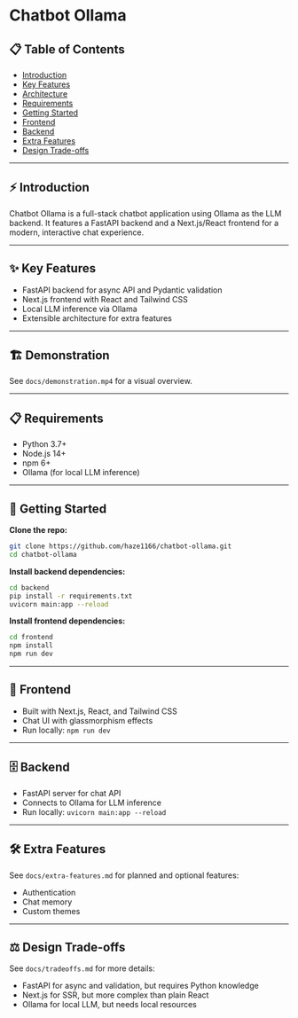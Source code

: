 
# Chatbot Ollama

## 📋 Table of Contents
- [Introduction](#introduction)
- [Key Features](#key-features)
- [Architecture](#architecture)
- [Requirements](#requirements)
- [Getting Started](#getting-started)
- [Frontend](#frontend)
- [Backend](#backend)
- [Extra Features](#extra-features)
- [Design Trade-offs](#design-trade-offs)

---

## ⚡ Introduction
Chatbot Ollama is a full-stack chatbot application using Ollama as the LLM backend. It features a FastAPI backend and a Next.js/React frontend for a modern, interactive chat experience.

---

## ✨ Key Features
- FastAPI backend for async API and Pydantic validation
- Next.js frontend with React and Tailwind CSS
- Local LLM inference via Ollama
- Extensible architecture for extra features

---

## 🏗️ Demonstration
See `docs/demonstration.mp4` for a visual overview.

---

## 📋 Requirements
- Python 3.7+
- Node.js 14+
- npm 6+
- Ollama (for local LLM inference)

---

## 🚀 Getting Started

**Clone the repo:**
```sh
git clone https://github.com/haze1166/chatbot-ollama.git
cd chatbot-ollama
```

**Install backend dependencies:**
```sh
cd backend
pip install -r requirements.txt
uvicorn main:app --reload
```

**Install frontend dependencies:**
```sh
cd frontend
npm install
npm run dev
```

---

## 🐥 Frontend
- Built with Next.js, React, and Tailwind CSS
- Chat UI with glassmorphism effects
- Run locally: `npm run dev`

---

## 🗄️ Backend
- FastAPI server for chat API
- Connects to Ollama for LLM inference
- Run locally: `uvicorn main:app --reload`

---

## 🛠️ Extra Features
See `docs/extra-features.md` for planned and optional features:
- Authentication
- Chat memory
- Custom themes

---

## ⚖️ Design Trade-offs
See `docs/tradeoffs.md` for more details:
- FastAPI for async and validation, but requires Python knowledge
- Next.js for SSR, but more complex than plain React
- Ollama for local LLM, but needs local resources




